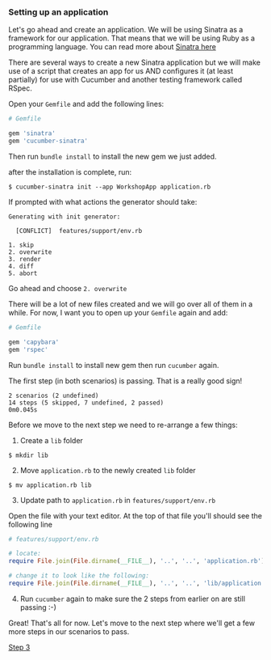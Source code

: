 ### Setting up an application

Let's go ahead and create an application. We will be using Sinatra as a framework for our application. That means that we will be using Ruby as a
programming language. You can read more about [Sinatra here](http://www.sinatrarb.com/)

There are several ways to create a new Sinatra application but we will make use of a
script that creates an app for us AND configures it (at least partially) for use with Cucumber and another testing framework called RSpec.

Open your `Gemfile` and add the following lines:

```ruby
# Gemfile

gem 'sinatra'
gem 'cucumber-sinatra'
```

Then run `bundle install` to install the new gem we just added.

after the installation is complete, run:

```shell
$ cucumber-sinatra init --app WorkshopApp application.rb
```

If prompted with what actions the generator should take:

```shell
Generating with init generator:

  [CONFLICT]  features/support/env.rb

1. skip
2. overwrite
3. render
4. diff
5. abort
```

Go ahead and choose `2. overwrite`

There will be a lot of new files created and we will go over all of them in a while. For now, I want you to open up your `Gemfile` again and add:

```ruby
# Gemfile

gem 'capybara'
gem 'rspec'
```

Run `bundle install` to install new gem then run `cucumber` again.

The first step (in both scenarios) is passing. That is a really good sign!

```shell
2 scenarios (2 undefined)
14 steps (5 skipped, 7 undefined, 2 passed)
0m0.045s
```

Before we move to the next step we need to re-arrange a few things:

1. Create a `lib` folder
  ```shell
  $ mkdir lib
  ```

2. Move `application.rb` to the newly created `lib` folder
  ```shell
  $ mv application.rb lib
  ```

3. Update path to `application.rb` in `features/support/env.rb`

  Open the file with your text editor. At the top of that file you'll should see the following line

  ```ruby
  # features/support/env.rb

  # locate:
  require File.join(File.dirname(__FILE__), '..', '..', 'application.rb')

  # change it to look like the following:
  require File.join(File.dirname(__FILE__), '..', '..', 'lib/application.rb')
  ```

4. Run `cucumber` again to make sure the 2 steps from earlier on are still passing :-)


Great! That's all for now. Let's move to the next step where we'll get a few more steps in our scenarios to pass.

[Step 3](step3.md)
